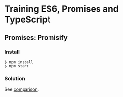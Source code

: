 # Training ES6, Promises and TypeScript

## Promises: Promisify

### Install

```
$ npm install
$ npm start
```

### Solution

See [comparison](https://github.com/voorhoede/training-es6-promises-typescript/compare/06-promisify-exercise...06-promisify-solution?expand=1).
